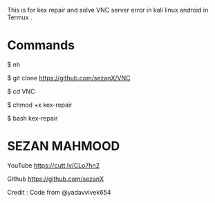 This is for kex repair and solve VNC server error in kali linux android in Termux . 

# Commands

$ nh

$ git clone https://github.com/sezanX/VNC

$ cd VNC

$ chmod +x kex-repair

$ bash kex-repair 




# SEZAN MAHMOOD
YouTube https://cutt.ly/CLo7hn2 

Github https://github.com/sezanX




Credit :
Code from @yadavvivek654
